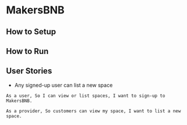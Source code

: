 # MakersBNB

## How to Setup

## How to Run


## User Stories

- Any signed-up user can list a new space

`As a user,
So I can view or list spaces,
I want to sign-up to MakersBNB.`

`As a provider,
So customers can view my space,
I want to list a new space.`
